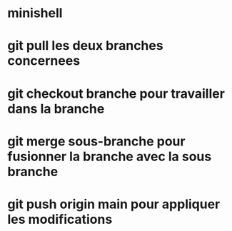 # minishell
# git pull les deux branches concernees
# git checkout branche pour travailler dans la branche
# git merge sous-branche pour fusionner la branche avec la sous branche
# git push origin main pour appliquer les modifications